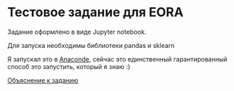 # Тестовое задание для EORA

Задание оформлено в виде Jupyter notebook.

Для запуска необходимы библиотеки pandas и sklearn

Я запускал это в [Anaconde](https://www.anaconda.com/), сейчас это единственный гарантированный способ это запустить, который я знаю :)

[Объяснение к заданию](https://docs.google.com/document/d/1QLHCFiA3MVVeVsB7qLS4iHeA6seo5bOUmpSEXM9wUSA/edit?usp=sharing)

